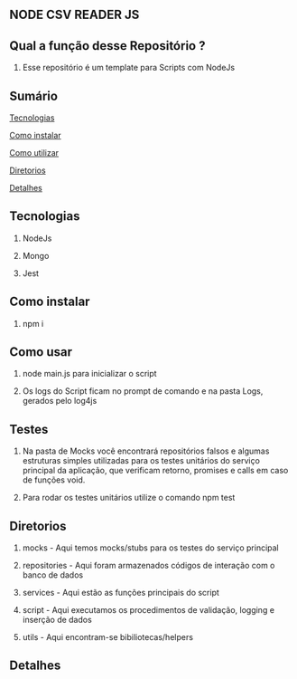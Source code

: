## NODE CSV READER JS

## Qual a função desse Repositório ?

1. Esse repositório é um template para Scripts com NodeJs

## Sumário

[Tecnologias](#tecnologias)

[Como instalar](#como-instalar)

[Como utilizar](#como-utilizar)

[Diretorios](#diretorios)

[Detalhes](#detalhes)

## Tecnologias

1. NodeJs

2. Mongo

3. Jest

## Como instalar

1. npm i

## Como usar

1. node main.js para inicializar o script

2. Os logs do Script ficam no prompt de comando e na pasta Logs, gerados pelo log4js

## Testes

1. Na pasta de Mocks você encontrará repositórios falsos e algumas estruturas simples
   utilizadas para os testes unitários do serviço principal da aplicação, que verificam
   retorno, promises e calls em caso de funções void.

2. Para rodar os testes unitários utilize o comando npm test

## Diretorios

1. mocks - Aqui temos mocks/stubs para os testes do serviço principal

2. repositories - Aqui foram armazenados códigos de interação com o banco de dados

3. services - Aqui estão as funções principais do script

4. script - Aqui executamos os procedimentos de validação, logging e inserção de dados

5. utils - Aqui encontram-se bibiliotecas/helpers

## Detalhes
